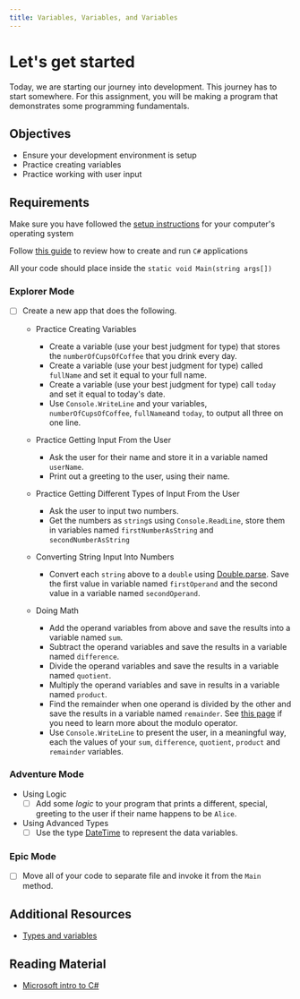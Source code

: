```yaml
---
title: Variables, Variables, and Variables
---
```


# Let's get started

Today, we are starting our journey into development. This journey has to start
somewhere. For this assignment, you will be making a program that demonstrates
some programming fundamentals.

## Objectives

- Ensure your development environment is setup
- Practice creating variables
- Practice working with user input

## Requirements

Make sure you have followed the
[setup instructions](/lessons/cs-environment-setup) for your computer's
operating system

Follow [this guide](/lessons/cs-how-to-crete-and-run-programs) to review how to
create and run `C#` applications

All your code should place inside the `static void Main(string args[])`

### Explorer Mode

- [ ] Create a new app that does the following.

  - Practice Creating Variables

    - Create a variable (use your best judgment for type) that stores the
      `numberOfCupsOfCoffee` that you drink every day.
    - Create a variable (use your best judgment for type) called `fullName` and
      set it equal to your full name.
    - Create a variable (use your best judgment for type) call `today` and set
      it equal to today's date.
    - Use `Console.WriteLine` and your variables, `numberOfCupsOfCoffee`,
      `fullName`and `today`, to output all three on one line.

  - Practice Getting Input From the User

    - Ask the user for their name and store it in a variable named `userName`.
    - Print out a greeting to the user, using their name.

  - Practice Getting Different Types of Input From the User

    - Ask the user to input two numbers.
    - Get the numbers as `string`s using `Console.ReadLine`, store them in
      variables named `firstNumberAsString` and `secondNumberAsString`

  - Converting String Input Into Numbers

    - Convert each `string` above to a `double` using
      [Double.parse](https://docs.microsoft.com/en-us/dotnet/api/system.double.parse?view=netcore-3.1).
      Save the first value in variable named `firstOperand` and the second value
      in a variable named `secondOperand`.

  - Doing Math

    - Add the operand variables from above and save the results into a variable
      named `sum`.
    - Subtract the operand variables and save the results in a variable named
      `difference`.
    - Divide the operand variables and save the results in a variable named
      `quotient`.
    - Multiply the operand variables and save in results in a variable named
      `product`.
    - Find the remainder when one operand is divided by the other and save the
      results in a variable named `remainder`. See
      [this page](https://docs.microsoft.com/en-us/dotnet/csharp/language-reference/operators/arithmetic-operators#remainder-operator-)
      if you need to learn more about the modulo operator.
    - Use `Console.WriteLine` to present the user, in a meaningful way, each the
      values of your `sum`, `difference`, `quotient`, `product` and `remainder`
      variables.

### Adventure Mode

- Using Logic
  - [ ] Add some _logic_ to your program that prints a different, special,
        greeting to the user if their name happens to be `Alice`.
- Using Advanced Types
  - [ ] Use the type
        [DateTime](https://docs.microsoft.com/en-us/dotnet/api/system.datetime?view=netcore-3.1)
        to represent the data variables.

### Epic Mode

- [ ] Move all of your code to separate file and invoke it from the `Main`
      method.

## Additional Resources

- [Types and variables](https://docs.microsoft.com/en-us/dotnet/csharp/tour-of-csharp/types-and-variables)

## Reading Material

- [Microsoft intro to C#](https://docs.microsoft.com/en-us/dotnet/csharp/tour-of-csharp/)
